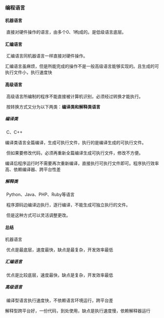 ### 编程语言

#### 机器语言

​	直接对硬件操作的语言，由多个0、1构成的。是低级语言底层。

#### 汇编语言

​	汇编语言同机器语言一样直接对硬件操作。

​	汇编语言虽麻烦，但是所能完成的操作不是一般高级语言能够实现的。且生成的可执行文件小，执行速度快

#### 高级语言

​	高级语言所编制的程序不能直接被计算机识别，必须经过转换才能执行。

​	按转换方式又分为以下两类：**编译类和解释类语言**

##### 	编译类

​		C、C++

​		编译类语言全篇编译，生成可执行文件，执行的是编译生成的可执行文件。

​		但如果要修改代码，必须再重新全篇编译生成可执行文件，修改不方便。

​		编译后程序运行时不需要再次重新编译，直接执行可执行文件即可。程序执行效率高、依赖编译器、跨平台性差

##### 	解释类

​		Python、Java、PHP、Ruby等语言

​		程序源码边编译边执行，逐行编译，不能生成可独立执行的文件。

​		但是这种方式可以灵活调整更改。

#### 总结

机器语言

​	优点是最底层，速度最快，缺点是最复杂，开发效率最低

##### 汇编语言

​	优点是比较底层，速度最快，缺点是复杂，开发效率最低

##### 高级语言

​	编译型语言执行速度快，不依赖语言环境运行，跨平台差

​	解释型跨平台好，一份代码，到处使用，缺点是执行速度慢，依赖解释器运行